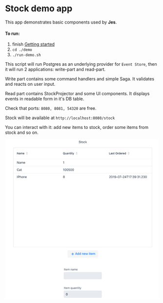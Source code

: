 # Stock demo app

This app demonstrates basic components used by <b>Jes</b>.

#### To run:
1. finish [Getting started](../readme.md#getting-started)
2. ```cd ./demo```
3. ```./run-demo.sh```

This script will run Postgres as an underlying provider for `Event Store`,
then it will run 2 applications: write-part and read-part.

Write part contains some command handlers and simple Saga. It validates and reacts on user input.

Read part contains StockProjector and some UI components. It displays events in readable form in
it's DB table.

Check that ports: `8080, 8081, 54320` are free.

Stock will be available at `http://localhost:8080/stock`

You can interact with it: add new items to stock, order some items from stock and so on.

![Sample](sample.png)
